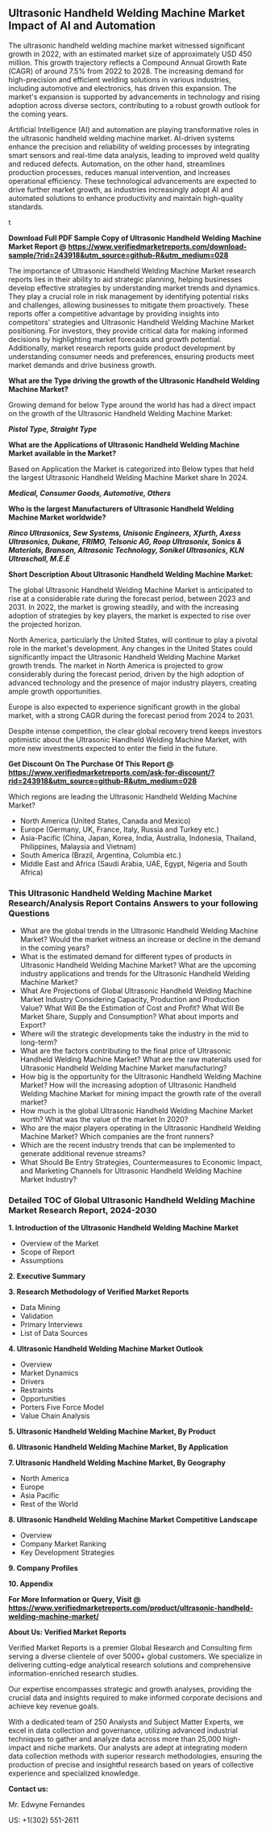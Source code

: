 <h2>Ultrasonic Handheld Welding Machine Market Impact of AI and Automation</h2><p>The ultrasonic handheld welding machine market witnessed significant growth in 2022, with an estimated market size of approximately USD 450 million. This growth trajectory reflects a Compound Annual Growth Rate (CAGR) of around 7.5% from 2022 to 2028. The increasing demand for high-precision and efficient welding solutions in various industries, including automotive and electronics, has driven this expansion. The market's expansion is supported by advancements in technology and rising adoption across diverse sectors, contributing to a robust growth outlook for the coming years.</p><p>Artificial Intelligence (AI) and automation are playing transformative roles in the ultrasonic handheld welding machine market. AI-driven systems enhance the precision and reliability of welding processes by integrating smart sensors and real-time data analysis, leading to improved weld quality and reduced defects. Automation, on the other hand, streamlines production processes, reduces manual intervention, and increases operational efficiency. These technological advancements are expected to drive further market growth, as industries increasingly adopt AI and automated solutions to enhance productivity and maintain high-quality standards.</p>t</p><p id="" class=""><strong>Download Full PDF Sample Copy of Ultrasonic Handheld Welding Machine Market Report @ <a href="https://www.verifiedmarketreports.com/download-sample/?rid=243918&utm_source=github-R&utm_medium=028" target="_blank">https://www.verifiedmarketreports.com/download-sample/?rid=243918&utm_source=github-R&utm_medium=028</a></strong></p><p>The importance of&nbsp;Ultrasonic Handheld Welding Machine Market research reports lies in their ability to aid strategic planning, helping businesses develop effective strategies by understanding market trends and dynamics. They play a crucial role in risk management by identifying potential risks and challenges, allowing businesses to mitigate them proactively. These reports offer a competitive advantage by providing insights into competitors' strategies and Ultrasonic Handheld Welding Machine Market positioning. For investors, they provide critical data for making informed decisions by highlighting market forecasts and growth potential. Additionally, market research reports guide product development by understanding consumer needs and preferences, ensuring products meet market demands and drive business growth.</p><p><strong>What are the&nbsp;Type driving the growth of the Ultrasonic Handheld Welding Machine Market?</strong></p><p id="" class="">Growing demand for below Type around the world has had a direct impact on the growth of the Ultrasonic Handheld Welding Machine Market:</p><em><strong>Pistol Type, Straight Type</strong></em></p><strong>What are the&nbsp;Applications&nbsp;of Ultrasonic Handheld Welding Machine Market available in the Market?</strong></p><p id="" class="">Based on Application the Market is categorized into Below types that held the largest Ultrasonic Handheld Welding Machine Market share In 2024.</p><em><strong>Medical, Consumer Goods, Automotive, Others</strong></em></p><strong>Who is the largest Manufacturers of Ultrasonic Handheld Welding Machine Market worldwide?</strong></p><p><em><strong>Rinco Ultrasonics, Sew Systems, Unisonic Engineers, Xfurth, Axess Ultrasonics, Dukane, FRIMO, Telsonic AG, Roop Ultrasonix, Sonics & Materials, Branson, Altrasonic Technology, Sonikel Ultrasonics, KLN Ultraschall, M.E.E</strong></em></p><p id="" class=""><strong>Short Description About Ultrasonic Handheld Welding Machine Market:</strong></p><p>The global Ultrasonic Handheld Welding Machine Market is anticipated to rise at a considerable rate during the forecast period, between 2023 and 2031. In 2022, the market is growing steadily, and with the increasing adoption of strategies by key players, the market is expected to rise over the projected horizon.</p><p>North America, particularly the United States, will continue to play a pivotal role in the market's development. Any changes in the United States could significantly impact the Ultrasonic Handheld Welding Machine Market growth trends. The market in North America is projected to grow considerably during the forecast period, driven by the high adoption of advanced technology and the presence of major industry players, creating ample growth opportunities.</p><p>Europe is also expected to experience significant growth in the global market, with a strong CAGR during the forecast period from 2024 to 2031.</p><p>Despite intense competition, the clear global recovery trend keeps investors optimistic about the Ultrasonic Handheld Welding Machine Market, with more new investments expected to enter the field in the future.</p><p id="" class=""><strong>Get Discount On The Purchase Of This Report @ <a href="https://www.verifiedmarketreports.com/ask-for-discount/?rid=243918&utm_source=github-R&utm_medium=028" target="_blank">https://www.verifiedmarketreports.com/ask-for-discount/?rid=243918&utm_source=github-R&utm_medium=028</a></strong></p>Which regions are leading the Ultrasonic Handheld Welding Machine Market?</p><ul><li>North America (United States, Canada and Mexico)</li><li>Europe (Germany, UK, France, Italy, Russia and Turkey etc.)</li><li>Asia-Pacific (China, Japan, Korea, India, Australia, Indonesia, Thailand, Philippines, Malaysia and Vietnam)</li><li>South America (Brazil, Argentina, Columbia etc.)</li><li>Middle East and Africa (Saudi Arabia, UAE, Egypt, Nigeria and South Africa)</li></ul><h3 id="" class="">This Ultrasonic Handheld Welding Machine Market Research/Analysis Report Contains Answers to your following Questions</h3><ul><li>What are the global trends in the Ultrasonic Handheld Welding Machine Market? Would the market witness an increase or decline in the demand in the coming years?</li><li>What is the estimated demand for different types of products in Ultrasonic Handheld Welding Machine Market? What are the upcoming industry applications and trends for the Ultrasonic Handheld Welding Machine Market?</li><li>What Are Projections of Global Ultrasonic Handheld Welding Machine Market Industry Considering Capacity, Production and Production Value? What Will Be the Estimation of Cost and Profit? What Will Be Market Share, Supply and Consumption? What about imports and Export?</li><li>Where will the strategic developments take the industry in the mid to long-term?</li><li>What are the factors contributing to the final price of Ultrasonic Handheld Welding Machine Market? What are the raw materials used for Ultrasonic Handheld Welding Machine Market manufacturing?</li><li>How big is the opportunity for the Ultrasonic Handheld Welding Machine Market? How will the increasing adoption of Ultrasonic Handheld Welding Machine Market for mining impact the growth rate of the overall market?</li><li>How much is the global Ultrasonic Handheld Welding Machine Market worth? What was the value of the market In 2020?</li><li>Who are the major players operating in the Ultrasonic Handheld Welding Machine Market? Which companies are the front runners?</li><li>Which are the recent industry trends that can be implemented to generate additional revenue streams?</li><li>What Should Be Entry Strategies, Countermeasures to Economic Impact, and Marketing Channels for Ultrasonic Handheld Welding Machine Market Industry?</li></ul><h3 id="" class="">Detailed TOC of Global Ultrasonic Handheld Welding Machine Market Research Report, 2024-2030</h3><p id="" class=""><strong>1. Introduction of the Ultrasonic Handheld Welding Machine Market</strong></p><ul><li>Overview of the Market</li><li>Scope of Report</li><li>Assumptions</li></ul><p id="" class=""><strong>2. Executive Summary</strong></p><p id="" class=""><strong>3. Research Methodology of Verified Market Reports</strong></p><ul><li>Data Mining</li><li>Validation</li><li>Primary Interviews</li><li>List of Data Sources</li></ul><p id="" class=""><strong>4. Ultrasonic Handheld Welding Machine Market Outlook</strong></p><ul><li>Overview</li><li>Market Dynamics</li><li>Drivers</li><li>Restraints</li><li>Opportunities</li><li>Porters Five Force Model</li><li>Value Chain Analysis</li></ul><p id="" class=""><strong>5. Ultrasonic Handheld Welding Machine Market, By Product</strong></p><p id="" class=""><strong>6. Ultrasonic Handheld Welding Machine Market, By Application</strong></p><p id="" class=""><strong>7. Ultrasonic Handheld Welding Machine Market, By Geography</strong></p><ul><li>North America</li><li>Europe</li><li>Asia Pacific</li><li>Rest of the World</li></ul><p id="" class=""><strong>8. Ultrasonic Handheld Welding Machine Market Competitive Landscape</strong></p><ul><li>Overview</li><li>Company Market Ranking</li><li>Key Development Strategies</li></ul><p id="" class=""><strong>9. Company Profiles</strong></p><p id="" class=""><strong>10. Appendix</strong></p><p id="" class=""><strong>For More Information or Query, Visit @ <a href="https://www.verifiedmarketreports.com/product/ultrasonic-handheld-welding-machine-market/" target="_blank">https://www.verifiedmarketreports.com/product/ultrasonic-handheld-welding-machine-market/</a></strong></p><p id="" class=""><strong>About Us: Verified Market Reports</strong></p><p id="" class="">Verified Market Reports is a premier Global Research and Consulting firm serving a diverse clientele of over 5000+ global customers. We specialize in delivering cutting-edge analytical research solutions and comprehensive information-enriched research studies.</p><p id="" class="">Our expertise encompasses strategic and growth analyses, providing the crucial data and insights required to make informed corporate decisions and achieve key revenue goals.</p><p id="" class="">With a dedicated team of 250 Analysts and Subject Matter Experts, we excel in data collection and governance, utilizing advanced industrial techniques to gather and analyze data across more than 25,000 high-impact and niche markets. Our analysts are adept at integrating modern data collection methods with superior research methodologies, ensuring the production of precise and insightful research based on years of collective experience and specialized knowledge.</p><p id="" class=""><strong>Contact us:</strong></p><p id="" class="">Mr. Edwyne Fernandes</p><p id="" class="">US: +1(302) 551-2611</p>